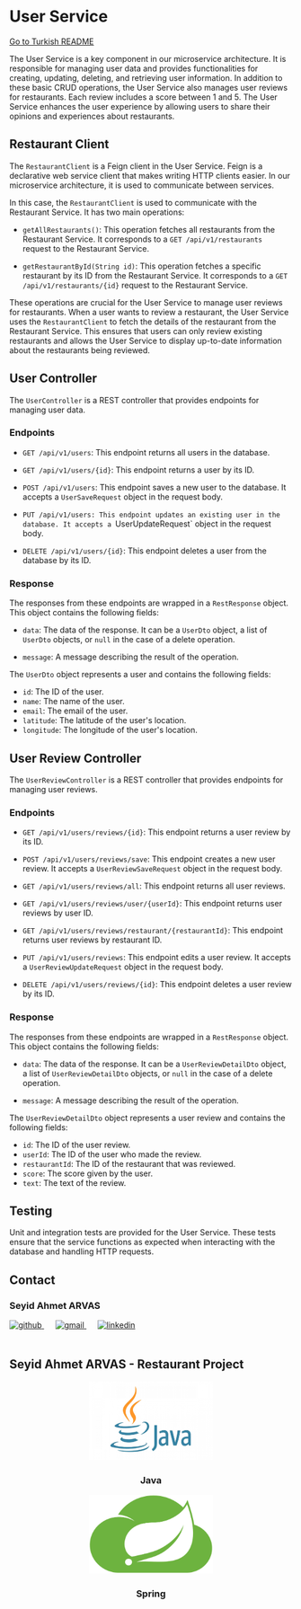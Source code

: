 # User Service

[Go to Turkish README](README_TR.MD)

The User Service is a key component in our microservice architecture. It is responsible for managing user data and provides functionalities for creating, updating, deleting, and retrieving user information. In addition to these basic CRUD operations, the User Service also manages user reviews for restaurants. Each review includes a score between 1 and 5. The User Service enhances the user experience by allowing users to share their opinions and experiences about restaurants.

## Restaurant Client

The `RestaurantClient` is a Feign client in the User Service. Feign is a declarative web service client that makes writing HTTP clients easier. In our microservice architecture, it is used to communicate between services.

In this case, the `RestaurantClient` is used to communicate with the Restaurant Service. It has two main operations:

- `getAllRestaurants()`: This operation fetches all restaurants from the Restaurant Service. It corresponds to a `GET /api/v1/restaurants` request to the Restaurant Service.

- `getRestaurantById(String id)`: This operation fetches a specific restaurant by its ID from the Restaurant Service. It corresponds to a `GET /api/v1/restaurants/{id}` request to the Restaurant Service.

These operations are crucial for the User Service to manage user reviews for restaurants. When a user wants to review a restaurant, the User Service uses the `RestaurantClient` to fetch the details of the restaurant from the Restaurant Service. This ensures that users can only review existing restaurants and allows the User Service to display up-to-date information about the restaurants being reviewed.

## User Controller

The `UserController` is a REST controller that provides endpoints for managing user data.

### Endpoints

- `GET /api/v1/users`: This endpoint returns all users in the database.

- `GET /api/v1/users/{id}`: This endpoint returns a user by its ID.

- `POST /api/v1/users`: This endpoint saves a new user to the database. It accepts a `UserSaveRequest` object in the request body.

- `PUT /api/v1/users: This endpoint updates an existing user in the database. It accepts a `UserUpdateRequest` object in the request body.

- `DELETE /api/v1/users/{id}`: This endpoint deletes a user from the database by its ID.

### Response

The responses from these endpoints are wrapped in a `RestResponse` object. This object contains the following fields:

- `data`: The data of the response. It can be a `UserDto` object, a list of `UserDto` objects, or `null` in the case of a delete operation.

- `message`: A message describing the result of the operation.

The `UserDto` object represents a user and contains the following fields:

- `id`: The ID of the user.
- `name`: The name of the user.
- `email`: The email of the user.
- `latitude`: The latitude of the user's location.
- `longitude`: The longitude of the user's location.


## User Review Controller

The `UserReviewController` is a REST controller that provides endpoints for managing user reviews.

### Endpoints

- `GET /api/v1/users/reviews/{id}`: This endpoint returns a user review by its ID.

- `POST /api/v1/users/reviews/save`: This endpoint creates a new user review. It accepts a `UserReviewSaveRequest` object in the request body.

- `GET /api/v1/users/reviews/all`: This endpoint returns all user reviews. 

- `GET /api/v1/users/reviews/user/{userId}`: This endpoint returns user reviews by user ID.

- `GET /api/v1/users/reviews/restaurant/{restaurantId}`: This endpoint returns user reviews by restaurant ID. 

- `PUT /api/v1/users/reviews`: This endpoint edits a user review. It accepts a `UserReviewUpdateRequest` object in the request body.

- `DELETE /api/v1/users/reviews/{id}`: This endpoint deletes a user review by its ID.

### Response

The responses from these endpoints are wrapped in a `RestResponse` object. This object contains the following fields:

- `data`: The data of the response. It can be a `UserReviewDetailDto` object, a list of `UserReviewDetailDto` objects, or `null` in the case of a delete operation.

- `message`: A message describing the result of the operation.

The `UserReviewDetailDto` object represents a user review and contains the following fields:

- `id`: The ID of the user review.
- `userId`: The ID of the user who made the review.
- `restaurantId`: The ID of the restaurant that was reviewed.
- `score`: The score given by the user.
- `text`: The text of the review.

## Testing

Unit and integration tests are provided for the User Service. These tests ensure that the service functions as expected when interacting with the database and handling HTTP requests.

## Contact

### Seyid Ahmet ARVAS

<a href="https://github.com/ahmetarvastr" target="_blank">
<img  src=https://img.shields.io/badge/github-%2324292e.svg?&style=for-the-badge&logo=github&logoColor=white alt=github style="margin-bottom: 20px;" />
</a>
<a href = "mailto:example@outlook.com?subject = Feedback&body = Message">
<img src=https://img.shields.io/badge/send-email-email?&style=for-the-badge&logo=microsoftoutlook&color=CD5C5C alt=gmail style="margin-bottom: 20px; margin-left:20px" />
</a>
<a href="https://linkedin.com/in/seyidahmetarvas" target="_blank">
<img src=https://img.shields.io/badge/linkedin-%231E77B5.svg?&style=for-the-badge&logo=linkedin&logoColor=white alt=linkedin style="margin-bottom: 20px; margin-left:20px" />
</a>  

## Seyid Ahmet ARVAS - Restaurant Project

<div align="center">
<img src="../img/java.png" alt="Logo" width="220" height="140">
<h3 align="center">Java</h3>
</div>

<div align="center">
<img src="../img/spring.png" alt="Logo" width="220" height="140">
<h3 align="center">Spring</h3>   
</div>


